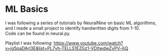 # ML Basics
I was following a series of tutorials by NeuralNine on basic ML algorithms, and I made a small project to identify handwritten digits from 1-10.  
Code can be found in neural.py.  

Playlist I was following:
https://www.youtube.com/watch?v=jg5paDArl3E&list=PL7yh-TELLS1EZGz1-VDltwdwZvPV-jliQ
